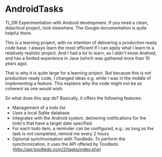 AndroidTasks
============

TL;DR  Experimentation with Android development. If you need a clean, didactical project, look elsewhere. The Google 
documentation is quite helpful there.

This is a learning project, with no intention of delivering a production ready code base. I always learn the most 
efficient if I can apply what I learn to a relatively realistic project. And I had a lot to learn, as I didn't know 
Android, and has a limited experience in Java (which was gathered more than 10 years ago).

That is why it is quite large for a learning project. But because this is not production ready code, I changed ideas 
e.g. while I was in the middle of implementing a feature. This explains why the code might not be as coherent as 
one would wish.

So what does this app do? Basically, it offers the following features:
- Management of a todo list
- Uses a local Sqlite database
- Integrates with the Android system, delivering notifications for the todo's that have a target date specified
- For each todo item, a reminder can be configured, e.g.: as long as the task is not completed, remind me every 2 hours
- Optional synchronisation with Toodledo. To perform the synchronization, it uses the API offered by Toodledo (http://api.toodledo.com/2/tasks/index.php)

